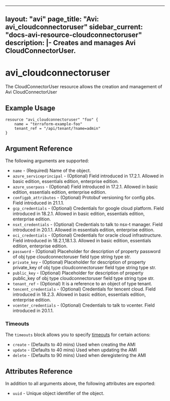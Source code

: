 <!--
    Copyright 2021 VMware, Inc.
    SPDX-License-Identifier: Mozilla Public License 2.0
-->
---
layout: "avi"
page_title: "Avi: avi_cloudconnectoruser"
sidebar_current: "docs-avi-resource-cloudconnectoruser"
description: |-
  Creates and manages Avi CloudConnectorUser.
---

# avi_cloudconnectoruser

The CloudConnectorUser resource allows the creation and management of Avi CloudConnectorUser

## Example Usage

```hcl
resource "avi_cloudconnectoruser" "foo" {
    name = "terraform-example-foo"
    tenant_ref = "/api/tenant/?name=admin"
}
```

## Argument Reference

The following arguments are supported:

* `name` - (Required) Name of the object.
* `azure_serviceprincipal` - (Optional) Field introduced in 17.2.1. Allowed in basic edition, essentials edition, enterprise edition.
* `azure_userpass` - (Optional) Field introduced in 17.2.1. Allowed in basic edition, essentials edition, enterprise edition.
* `configpb_attributes` - (Optional) Protobuf versioning for config pbs. Field introduced in 21.1.1.
* `gcp_credentials` - (Optional) Credentials for google cloud platform. Field introduced in 18.2.1. Allowed in basic edition, essentials edition, enterprise edition.
* `nsxt_credentials` - (Optional) Credentials to talk to nsx-t manager. Field introduced in 20.1.1. Allowed in essentials edition, enterprise edition.
* `oci_credentials` - (Optional) Credentials for oracle cloud infrastructure. Field introduced in 18.2.1,18.1.3. Allowed in basic edition, essentials edition, enterprise edition.
* `password` - (Optional) Placeholder for description of property password of obj type cloudconnectoruser field type string  type str.
* `private_key` - (Optional) Placeholder for description of property private_key of obj type cloudconnectoruser field type string  type str.
* `public_key` - (Optional) Placeholder for description of property public_key of obj type cloudconnectoruser field type string  type str.
* `tenant_ref` - (Optional) It is a reference to an object of type tenant.
* `tencent_credentials` - (Optional) Credentials for tencent cloud. Field introduced in 18.2.3. Allowed in basic edition, essentials edition, enterprise edition.
* `vcenter_credentials` - (Optional) Credentials to talk to vcenter. Field introduced in 20.1.1.


### Timeouts

The `timeouts` block allows you to specify [timeouts](https://www.terraform.io/docs/configuration/resources.html#timeouts) for certain actions:

* `create` - (Defaults to 40 mins) Used when creating the AMI
* `update` - (Defaults to 40 mins) Used when updating the AMI
* `delete` - (Defaults to 90 mins) Used when deregistering the AMI

## Attributes Reference

In addition to all arguments above, the following attributes are exported:

* `uuid` -  Unique object identifier of the object.

